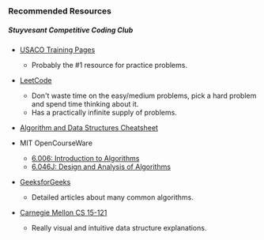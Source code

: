 ### Recommended Resources
##### Stuyvesant Competitive Coding Club

- [USACO Training Pages](https://train.usaco.org/usacogate)
	- Probably the #1 resource for practice problems.

- [LeetCode](https://leetcode.com/problemset/all/)
	- Don't waste time on the easy/medium problems, pick a hard problem and spend time thinking about it.
	- Has a practically infinite supply of problems.

- [Algorithm and Data Structures Cheatsheet](https://algs4.cs.princeton.edu/cheatsheet)

- MIT OpenCourseWare
	- [6.006: Introduction to Algorithms](https://www.youtube.com/watch?v=HtSuA80QTyo&list=PLUl4u3cNGP61Oq3tWYp6V_F-5jb5L2iHb)
	- [6.046J: Design and Analysis of Algorithms](https://www.youtube.com/watch?v=2P-yW7LQr08&list=PLUl4u3cNGP6317WaSNfmCvGym2ucw3oGp)

- [GeeksforGeeks](https://www.geeksforgeeks.org/)
	- Detailed articles about many common algorithms.

- [Carnegie Mellon CS 15-121](https://www.cs.cmu.edu/~adamchik/15-121/lectures/)
	- Really visual and intuitive data structure explanations.